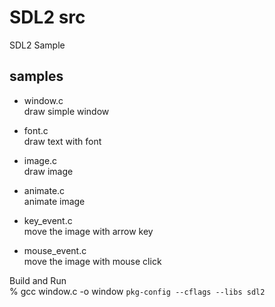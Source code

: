 SDL2 src
===============

SDL2 Sample <br/>

## samples
- window.c  <br/>
draw simple window  <br/>

- font.c  <br/>
draw text with font  <br/>

- image.c  <br/>
draw image  <br/>

- animate.c  <br/>
animate image  <br/>

- key_event.c  <br/>
 move the image with arrow key  <br/>

- mouse_event.c  <br/>
 move the image with mouse click  <br/>
 
Build and Run  <br/>
% gcc window.c -o window  `pkg-config --cflags --libs sdl2`   <br/>

